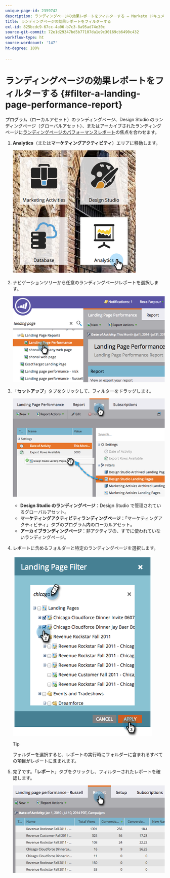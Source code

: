```yaml
---
unique-page-id: 2359742
description: ランディングページの効果レポートをフィルターする — Marketo ドキュメント — 製品ドキュメント
title: ランディングページの効果レポートをフィルターする
exl-id: 825bcdc9-67cc-4a06-b7c3-8a95ad74e30c
source-git-commit: 72e1d29347bd5b77107da1e9c30169cb6490c432
workflow-type: ht
source-wordcount: '147'
ht-degree: 100%

---
```


# ランディングページの効果レポートをフィルターする {#filter-a-landing-page-performance-report}

プログラム（ローカルアセット）のランディングページ、Design Studio のランディングページ（グローバルアセット）、またはアーカイブされたランディングページに[ランディングページのパフォーマンスレポート](/help/marketo/product-docs/demand-generation/landing-pages/understanding-landing-pages/landing-page-performance-report.md)の焦点を合わせます。

1. **Analytics**（または&#x200B;**マーケティングアクティビティ**）エリアに移動します。

   ![](assets/analyticstile.png)

1. ナビゲーションツリーから任意のランディングページレポートを選択します。

   ![](assets/image2014-9-18-15-3a46-3a6.png)

1. 「**セットアップ**」タブをクリックして、フィルターをドラッグします。

   ![](assets/image2014-9-18-15-3a46-3a16.png)

   * **Design Studio のランディングページ**：Design Studio で管理されているグローバルアセット。
   * **マーケティングアクティビティランディングページ**：「マーケティングアクティビティ」タブのプログラム内のローカルアセット。
   * **アーカイブランディングページ**：非アクティブの、すでに使われていないランディングページ。

1. レポートに含めるフォルダーと特定のランディングページを選択します。

   ![](assets/image2014-9-18-15-3a46-3a47.png)

   >[!TIP]
   >
   >フォルダーを選択すると、レポートの実行時にフォルダーに含まれるすべての項目がレポートに含まれます。

1. 完了です。「**レポート**」タブをクリックし、フィルターされたレポートを確認します。

   ![](assets/image2014-9-18-15-3a47-3a21.png)
